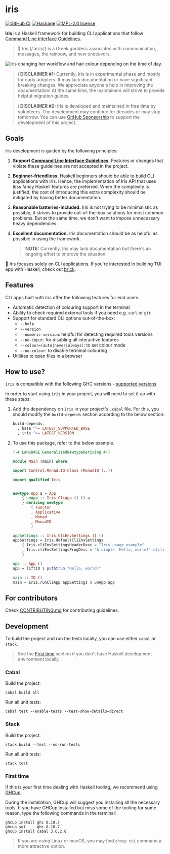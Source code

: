 # iris

[![GitHub CI](https://github.com/chshersh/iris/workflows/CI/badge.svg)](https://github.com/chshersh/iris/actions)
[![Hackage](https://img.shields.io/hackage/v/iris.svg?logo=haskell)](https://hackage.haskell.org/package/iris)
[![MPL-2.0 license](https://img.shields.io/badge/license-MPL--2.0-blue.svg)](LICENSE)

**Iris** is a Haskell framework for building CLI applications that follow
[Command Line Interface Guidelines](https://clig.dev/).

> 🌈 Iris (/ˈaɪrɪs/) is a Greek goddess associated with communication, messages,
> the rainbow, and new endeavors.

<picture>
  <source media="(prefers-color-scheme: dark)"  srcset="https://raw.githubusercontent.com/chshersh/iris/main/images/iris-dark.png">
  <source media="(prefers-color-scheme: light)" srcset="https://raw.githubusercontent.com/chshersh/iris/main/images/iris-light.png">
  <img alt="Iris changing her workflow and hair colour depending on the time of day." src="https://raw.githubusercontent.com/chshersh/iris/main/images/iris-dark-always.png">
</picture>

> ℹ️ **DISCLAIMER #1:** Currently, Iris is in experimental phase and
> mostly for early adopters. It may lack documentation or have
> significant breaking changes. We appreciate anyone's help in
> improving the documentation! At the same time, the maintainers will
> strive to provide helpful migration guides.

> ℹ️ **DISCLAIMER #2:** Iris is developed and maintained in free time
> by volunteers. The development may continue for decades or may stop
> tomorrow. You can use
> [GitHub Sponsorship](https://github.com/sponsors/chshersh) to support
> the development of this project.

## Goals

Iris development is guided by the following principles:

1. **Support [Command Line Interface Guidelines](https://clig.dev/).**
   Features or changes that violate these guidelines are not accepted
   in the project.
2. **Beginner-friendliess.** Haskell beginners should be able to build
   CLI applications with Iris. Hence, the implementation of Iris API
   that uses less fancy Haskell features are preferred. When the
   complexity is justified, the cost of introducing this extra
   complexity should be mitigated by having better documentation.
3. **Reasonable batteries-included.** Iris is not trying to be
   minimalistic as possible, it strives to provide out-of-the-box
   solutions for most common problems. But at the same time, we don't
   want to impose unnecessary heavy dependencies.
4. **Excellent documentation.** Iris documentation should be as
   helpful as possible in using the framework.

   > **NOTE:** Currently, Iris may lack documentation but there's an
   > ongoing effort to improve the situation.

🧱 Iris focuses solely on CLI applications. If you're interested in
building TUI app with Haskell, check out
[brick](https://hackage.haskell.org/package/brick).

## Features

CLI apps built with Iris offer the following features for end users:

* Automatic detection of colouring support in the terminal
* Ability to check required external tools if you need e.g. `curl` or
  `git`
* Support for standard CLI options out-of-the-box:
    * `--help`
    * `--version`
    * `--numeric-version`: helpful for detecting required tools versions
    * `--no-input`: for disabling all interactive features
    * `--colour=(auto|never|always)`: to set colour mode
    * `--no-colour`: to disable terminal colouring
* Utilities to open files in a browser

## How to use?

`iris` is compatible with the following GHC
versions - [supported versions](https://matrix.hackage.haskell.org/#/package/iris)

In order to start using `iris` in your project, you
will need to set it up with these steps:

1. Add the dependency on `iris` in your project's
   `.cabal` file. For this, you should modify the `build-depends`
   section according to the below section:

   ```haskell
   build-depends:
     , base ^>= LATEST_SUPPORTED_BASE
     , iris ^>= LATEST_VERSION
   ```

2. To use this package, refer to the below example.

   ```haskell
   {-# LANGUAGE GeneralizedNewtypeDeriving #-}

   module Main (main) where

   import Control.Monad.IO.Class (MonadIO (..))

   import qualified Iris


   newtype App a = App
       { unApp :: Iris.CliApp () () a
       } deriving newtype
           ( Functor
           , Applicative
           , Monad
           , MonadIO
           )

   appSettings :: Iris.CliEnvSettings () ()
   appSettings = Iris.defaultCliEnvSettings
       { Iris.cliEnvSettingsHeaderDesc = "Iris usage example"
       , Iris.cliEnvSettingsProgDesc = "A simple 'Hello, world!' utility"
       }

   app :: App ()
   app = liftIO $ putStrLn "Hello, world!"

   main :: IO ()
   main = Iris.runCliApp appSettings $ unApp app
   ```

## For contributors

Check [CONTRIBUTING.md](https://github.com/chshersh/iris/blob/main/CONTRIBUTING.md)
for contributing guidelines.

## Development

To build the project and run the tests locally, you can use either
`cabal` or `stack`.

> See the [First time](#first-time) section if you don't have Haskell
> development environment locally.

### Cabal

Build the project:

```shell
cabal build all
```

Run all unit tests:

```shell
cabal test --enable-tests --test-show-details=direct
```

### Stack

Build the project:

```shell
stack build --test --no-run-tests
```

Run all unit tests:

```shell
stack test
```

### First time

If this is your first time dealing with Haskell tooling, we recommend
using [GHCup](https://www.haskell.org/ghcup/).

During the installation, GHCup will suggest you installing all the
necessary tools. If you have GHCup installed but miss some of the
tooling for some reason, type the following commands in the terminal:

```shell
ghcup install ghc 8.10.7
ghcup set     ghc 8.10.7
ghcup install cabal 3.6.2.0
```

> If you are using Linux or macOS, you may find `ghcup tui` command a
> more attractive option.
